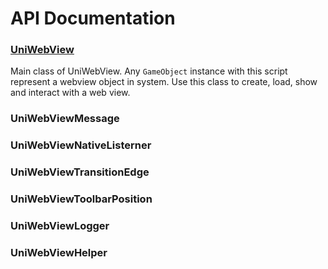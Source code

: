 # API Documentation

### [UniWebView](/latest/api/uniwebview.html)

Main class of UniWebView. Any `GameObject` instance with this script represent a webview object in system. Use this class to create, load, show and interact with a web view.

### UniWebViewMessage

### UniWebViewNativeListerner

### UniWebViewTransitionEdge

### UniWebViewToolbarPosition

### UniWebViewLogger

### UniWebViewHelper


